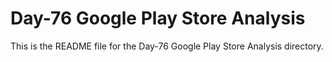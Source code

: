 # Day-76 Google Play Store Analysis

This is the README file for the Day-76 Google Play Store Analysis directory.